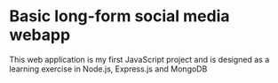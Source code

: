 # Basic long-form social media webapp

This web application is my first JavaScript project and is designed as a learning exercise in Node.js, Express.js and MongoDB
